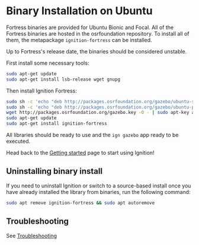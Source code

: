 # Binary Installation on Ubuntu

Fortress binaries are provided for Ubuntu Bionic and Focal. All of the Fortress
binaries are hosted in the osrfoundation repository. To install all of them,
the metapackage `ignition-fortress` can be installed.

Up to Fortress's release date, the binaries should be considered unstable.

First install some necessary tools:

```bash
sudo apt-get update
sudo apt-get install lsb-release wget gnupg
```

Then install Ignition Fortress:


```bash
sudo sh -c 'echo "deb http://packages.osrfoundation.org/gazebo/ubuntu-stable `lsb_release -cs` main" > /etc/apt/sources.list.d/gazebo-stable.list'
sudo sh -c 'echo "deb http://packages.osrfoundation.org/gazebo/ubuntu-prerelease `lsb_release -cs` main" > /etc/apt/sources.list.d/gazebo-prerelease.list'
wget http://packages.osrfoundation.org/gazebo.key -O - | sudo apt-key add -
sudo apt-get update
sudo apt-get install ignition-fortress
```

All libraries should be ready to use and the `ign gazebo` app ready to be executed.

Head back to the [Getting started](/docs/all/getstarted)
page to start using Ignition!

## Uninstalling binary install

If you need to uninstall Ignition or switch to a source-based install once you
have already installed the library from binaries, run the following command:

```bash
sudo apt remove ignition-fortress && sudo apt autoremove
```

## Troubleshooting

See [Troubleshooting](troubleshooting)

